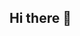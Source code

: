 ## Hi there 👋

<!--
**nogagross/nogagross** is a ✨ _special_ ✨ repository because its `README.md` (this file) appears on your GitHub profile.

# Hi there, I'm noga gross 👋

I'm a third-year biomedical engineering student passionate about integrating software and technology in healthcare. I love exploring how engineering and coding can solve real-world problems, especially in the medical field.

## About Me

Currently studying at Tel Aviv, I'm interested in areas like signal processing, bioinformatics, and machine learning. 

## My Projects


## Skills

- **Programming Languages**: Python, MATLAB, SQL
- **Tools and Technologies**: NumPy, Pandas, SciPy, TensorFlow, PyTorch,jupyter notebook, 

## Get in Touch

- [LinkedIn]()
- [Email](nogagross8@gmail.com)

Thanks for visiting my GitHub page! I'm always open to connecting and collaborating on exciting projects.
